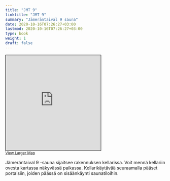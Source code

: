 ```yaml
---
title: "JMT 9"
linktitle: "JMT 9"
summary: "Jämeräntaival 9 sauna"
date: 2020-10-16T07:26:27+03:00
lastmod: 2020-10-16T07:26:27+03:00
type: book
weight: 1
draft: false
---
```


<iframe width="300" height="300" frameborder="0" scrolling="no" marginheight="0" marginwidth="0" src="https://www.openstreetmap.org/export/embed.html?bbox=24.837545156478885%2C60.18799324237526%2C24.842024445533752%2C60.189202682611125&amp;layer=mapnik&amp;marker=60.1885979680628%2C24.839784801006317" style="border: 1px solid black"></iframe><br/><small><a href="https://www.openstreetmap.org/?mlat=60.18860&amp;mlon=24.83978#map=19/60.18860/24.83978&amp;layers=N">View Larger Map</a></small>

Jämeräntaival 9 -sauna sijaitsee rakennuksen kellarissa. Voit mennä kellariin ovesta kartassa näkyvässä paikassa. Kellarikäytävää seuraamalla pääset portaisiin, joiden päässä on sisäänkäynti saunatiloihin.
